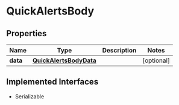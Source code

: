 

# QuickAlertsBody


## Properties

Name | Type | Description | Notes
------------ | ------------- | ------------- | -------------
**data** | [**QuickAlertsBodyData**](QuickAlertsBodyData.md) |  |  [optional]


## Implemented Interfaces

* Serializable


